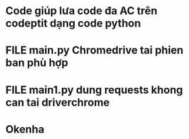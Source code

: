 # Code giúp lưa code đa AC trên codeptit dạng code python
# FILE main.py Chromedrive tai phien ban phù hợp 
# FILE main1.py dung requests khong can tai driverchrome
# Okenha